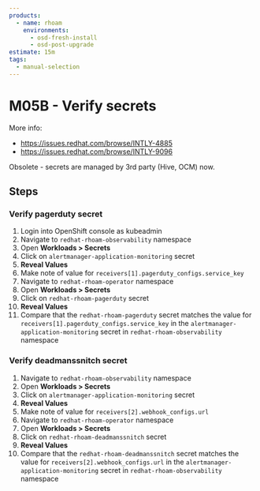 ```yaml
---
products:
  - name: rhoam
    environments:
      - osd-fresh-install
      - osd-post-upgrade
estimate: 15m
tags:
  - manual-selection
---
```


# M05B - Verify secrets

More info:

- <https://issues.redhat.com/browse/INTLY-4885>
- <https://issues.redhat.com/browse/INTLY-9096>

Obsolete - secrets are managed by 3rd party (Hive, OCM) now.

## Steps

### Verify pagerduty secret

1. Login into OpenShift console as kubeadmin
2. Navigate to `redhat-rhoam-observability` namespace
3. Open **Workloads > Secrets**
4. Click on `alertmanager-application-monitoring` secret
5. **Reveal Values**
6. Make note of value for `receivers[1].pagerduty_configs.service_key`
7. Navigate to `redhat-rhoam-operator` namespace
8. Open **Workloads > Secrets**
9. Click on `redhat-rhoam-pagerduty` secret
10. **Reveal Values**
11. Compare that the `redhat-rhoam-pagerduty` secret matches the value for `receivers[1].pagerduty_configs.service_key` in the `alertmanager-application-monitoring` secret in `redhat-rhoam-observability` namespace

### Verify deadmanssnitch secret

1. Navigate to `redhat-rhoam-observability` namespace
2. Open **Workloads > Secrets**
3. Click on `alertmanager-application-monitoring` secret
4. **Reveal Values**
5. Make note of value for `receivers[2].webhook_configs.url`
6. Navigate to `redhat-rhoam-operator` namespace
7. Open **Workloads > Secrets**
8. Click on `redhat-rhoam-deadmanssnitch` secret
9. **Reveal Values**
10. Compare that the `redhat-rhoam-deadmanssnitch` secret matches the value for `receivers[2].webhook_configs.url` in the `alertmanager-application-monitoring` secret in `redhat-rhoam-observability` namespace
